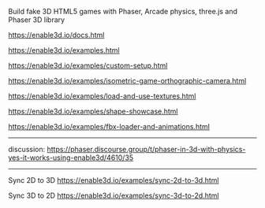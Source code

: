 Build fake 3D HTML5 games with Phaser, Arcade physics, three.js and Phaser 3D library

https://enable3d.io/docs.html

https://enable3d.io/examples.html

https://enable3d.io/examples/custom-setup.html

https://enable3d.io/examples/isometric-game-orthographic-camera.html

https://enable3d.io/examples/load-and-use-textures.html

https://enable3d.io/examples/shape-showcase.html

https://enable3d.io/examples/fbx-loader-and-animations.html

---
discussion: 
https://phaser.discourse.group/t/phaser-in-3d-with-physics-yes-it-works-using-enable3d/4610/35

---
Sync 2D to 3D
https://enable3d.io/examples/sync-2d-to-3d.html

Sync 3D to 2D
https://enable3d.io/examples/sync-3d-to-2d.html

